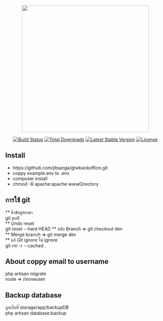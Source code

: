 <p align="center"><a href="https://laravel.com" target="_blank"><img src="https://raw.githubusercontent.com/laravel/art/master/logo-lockup/5%20SVG/2%20CMYK/1%20Full%20Color/laravel-logolockup-cmyk-red.svg" width="400"></a></p>

<p align="center">
<a href="https://travis-ci.org/laravel/framework"><img src="https://travis-ci.org/laravel/framework.svg" alt="Build Status"></a>
<a href="https://packagist.org/packages/laravel/framework"><img src="https://img.shields.io/packagist/dt/laravel/framework" alt="Total Downloads"></a>
<a href="https://packagist.org/packages/laravel/framework"><img src="https://img.shields.io/packagist/v/laravel/framework" alt="Latest Stable Version"></a>
<a href="https://packagist.org/packages/laravel/framework"><img src="https://img.shields.io/packagist/l/laravel/framework" alt="License"></a>
</p>


## Install 
<ul>
    <li>https://github.com/jitsanga/gtwbackoffice.git</li>
    <li>coppy example.env to .env</li>
    <li>composer install</li>
    <li>chmod -R apache:apache wwwDirectory</li>
</ul>

## การใช้ git
** ดึงข้อมูลลงมา<br/>
git pull
<br/>
 ** Undo reset <br/>
git reset --hard HEAD
** สลับ Branch => git checkout dev
<br/>
** Merge branch => git merge dev
<br/>
** แก้ Git ignore ไม่ ignore
<br />
git rm -r --cached .
<br />

## About coppy email to username
php artisan migrate
<br />
route => /moveuser

## Backup database 
ถูกเก็บที่ storage/app/backupDB
<br />
php artisan database:backup



